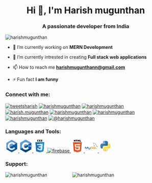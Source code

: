<h1 align="center">Hi 👋, I'm Harish mugunthan</h1>
<h3 align="center">A passionate developer from India</h3>

<p align="left"> <img src="https://komarev.com/ghpvc/?username=harishmugunthan&label=Profile%20views&color=0e75b6&style=flat" alt="harishmugunthan" /> </p>

- 🔭 I’m currently working on **MERN Development**

- 🌱 I’m currently intrested in creating **Full stack web applications**

- 📫 How to reach me **harishmugunthann@gmail.com**

- ⚡ Fun fact **I am funny**

<h3 align="left">Connect with me:</h3>
<p align="left">
<a href="https://twitter.com/tweetsharish" target="blank"><img align="center" src="https://raw.githubusercontent.com/rahuldkjain/github-profile-readme-generator/master/src/images/icons/Social/twitter.svg" alt="tweetsharish" height="30" width="40" /></a>
<a href="https://linkedin.com/in/harishmugunthan" target="blank"><img align="center" src="https://raw.githubusercontent.com/rahuldkjain/github-profile-readme-generator/master/src/images/icons/Social/linked-in-alt.svg" alt="harishmugunthan" height="30" width="40" /></a>
<a href="https://kaggle.com/harishmugunthan" target="blank"><img align="center" src="https://raw.githubusercontent.com/rahuldkjain/github-profile-readme-generator/master/src/images/icons/Social/kaggle.svg" alt="harishmugunthan" height="30" width="40" /></a>
<a href="https://instagram.com/harish.mugunthan" target="blank"><img align="center" src="https://raw.githubusercontent.com/rahuldkjain/github-profile-readme-generator/master/src/images/icons/Social/instagram.svg" alt="harish.mugunthan" height="30" width="40" /></a>
<a href="https://www.youtube.com/c/harishmugunthan" target="blank"><img align="center" src="https://raw.githubusercontent.com/rahuldkjain/github-profile-readme-generator/master/src/images/icons/Social/youtube.svg" alt="harishmugunthan" height="30" width="40" /></a>
<a href="https://www.hackerrank.com/harishmugunthan" target="blank"><img align="center" src="https://raw.githubusercontent.com/rahuldkjain/github-profile-readme-generator/master/src/images/icons/Social/hackerrank.svg" alt="harishmugunthan" height="30" width="40" /></a>
<a href="https://www.leetcode.com/harishmugunthan" target="blank"><img align="center" src="https://raw.githubusercontent.com/rahuldkjain/github-profile-readme-generator/master/src/images/icons/Social/leet-code.svg" alt="harishmugunthan" height="30" width="40" /></a>
<a href="https://www.hackerearth.com/@harishmugunthan" target="blank"><img align="center" src="https://raw.githubusercontent.com/rahuldkjain/github-profile-readme-generator/master/src/images/icons/Social/hackerearth.svg" alt="@harishmugunthan" height="30" width="40" /></a>
</p>

<h3 align="left">Languages and Tools:</h3>
<p align="left"> <a href="https://www.cprogramming.com/" target="_blank" rel="noreferrer"> <img src="https://raw.githubusercontent.com/devicons/devicon/master/icons/c/c-original.svg" alt="c" width="40" height="40"/> </a> <a href="https://www.w3schools.com/cpp/" target="_blank" rel="noreferrer"> <img src="https://raw.githubusercontent.com/devicons/devicon/master/icons/cplusplus/cplusplus-original.svg" alt="cplusplus" width="40" height="40"/> </a> <a href="https://www.w3schools.com/css/" target="_blank" rel="noreferrer"> <img src="https://raw.githubusercontent.com/devicons/devicon/master/icons/css3/css3-original-wordmark.svg" alt="css3" width="40" height="40"/> </a> <a href="https://firebase.google.com/" target="_blank" rel="noreferrer"> <img src="https://www.vectorlogo.zone/logos/firebase/firebase-icon.svg" alt="firebase" width="40" height="40"/> </a> <a href="https://www.w3.org/html/" target="_blank" rel="noreferrer"> <img src="https://raw.githubusercontent.com/devicons/devicon/master/icons/html5/html5-original-wordmark.svg" alt="html5" width="40" height="40"/> </a> <a href="https://www.mysql.com/" target="_blank" rel="noreferrer"> <img src="https://raw.githubusercontent.com/devicons/devicon/master/icons/mysql/mysql-original-wordmark.svg" alt="mysql" width="40" height="40"/> </a> <a href="https://www.python.org" target="_blank" rel="noreferrer"> <img src="https://raw.githubusercontent.com/devicons/devicon/master/icons/python/python-original.svg" alt="python" width="40" height="40"/> </a> </p>

<h3 align="left">Support:</h3>
<p><a href="https://www.buymeacoffee.com/harishmugunthan"> <img align="left" src="https://cdn.buymeacoffee.com/buttons/v2/default-yellow.png" height="50" width="210" alt="harishmugunthan" /></a><a href="https://ko-fi.com/harishmugunthan"> <img align="left" src="https://cdn.ko-fi.com/cdn/kofi3.png?v=3" height="50" width="210" alt="harishmugunthan" /></a></p><br><br>
